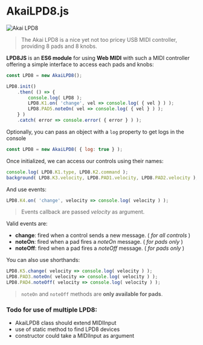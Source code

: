 AkaiLPD8.js
===========

![Akai LPD8](http://b8e57dc469f9d8f4cea5-1e3c2cee90259c12021d38ebd8ad6f0f.r79.cf2.rackcdn.com/Product_Images/lpd8_web_large.jpg_2a5e9928f9c871bf86f5a4d05b4453e6.jpg)
> The Akai LPD8 is a nice yet not too pricey USB MIDI controller, providing 8 pads and 8 knobs.

**LPD8JS** is an **ES6 module** for using **Web MIDI** with such a MIDI controller offering a simple interface to access each pads and knobs:
```js
const LPD8 = new AkaiLPD8();

LPD8.init()
    .then( () => {
        console.log( LPD8 );
        LPD8.K1.on( 'change', vel => console.log( { vel } ) );
        LPD8.PAD5.noteOn( vel => console.log( { vel } ) );
    } )
    .catch( error => console.error( { error } ) );
```

Optionally, you can pass an object with a `log` property to get logs in the console
```js
const LPD8 = new AkaiLPD8( { log: true } );
```

Once initialized, we can access our controls using their names:
```js
console.log( LPD8.K1.type, LPD8.K2.command );
background( LPD8.K3.velocity, LPD8.PAD1.velocity, LPD8.PAD2.velocity );
```

And use events:
```js
LPD8.K4.on( 'change', velocity => console.log( velocity ) );
```
> Events callback are passed *velocity* as argument.

Valid events are:
- **change**: fired when a control sends a new message. ( *for all controls* )
- **noteOn**: fired when a pad fires a *noteOn* message. ( *for pads only* )
- **noteOff**: fired when a pad fires a *noteOff* message. ( *for pads only* )

You can also use shorthands:
```js
LPD8.K5.change( velocity => console.log( velocity ) );
LPD8.PAD3.noteOn( velocity => console.log( velocity ) );
LPD8.PAD4.noteOff( velocity => console.log( velocity ) );
```
> `noteOn` and `noteOff` methods are **only available for pads**.


### Todo for use of multiple LPD8:
- AkaiLPD8 class should extend MIDIInput
- use of static method to find LPD8 devices
- constructor could take a MIDIInput as argument
